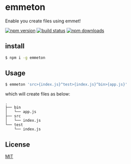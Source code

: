 # emmeton

Enable you create files using emmet!

[![npm version](https://badge.fury.io/js/emmeton.png)](https://badge.fury.io/js/emmeton)
[![build status](https://travis-ci.org/jasonHzq/emmeton.svg)](https://travis-ci.org/jasonHzq/emmeton)
[![npm downloads](https://img.shields.io/npm/dt/emmeton.svg?style=flat-square)](https://www.npmjs.com/package/emmeton)

## install

```sh
$ npm i -g emmeton
```

## Usage

```sh
$ emmeton 'src>{index.js}^test>{index.js}^bin>{app.js}'
```

which will create files as below:

```
.
├── bin
│   └── app.js
├── src
│   └── index.js
└── test
    └── index.js
```

## License

[MIT](http://opensource.org/licenses/MIT)
